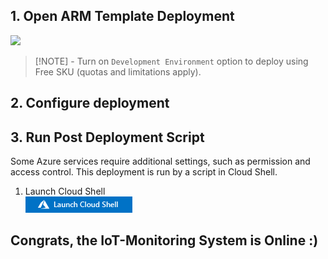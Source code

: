 ## 1. Open ARM Template Deployment

<a href="https://portal.azure.com/#create/Microsoft.Template/uri/https%3A%2F%2Fraw.githubusercontent.com%2FFabianKortum%2FMonitoringSystem%2Fmaster%2FDeploy%2Fazuredeploy.json?login=FabianKortum&tolen=GHSAT0AAAAAABT5EJPZKBQJLVBKQXF5GRMCYTGXHBA" target="_blank"><img src="deploy-to-azure.svg"/></a>

> [!NOTE] - Turn on `Development Environment` option to deploy using Free SKU (quotas and limitations apply).

## 2. Configure deployment

## 3. Run Post Deployment Script

Some Azure services require additional settings, such as permission and access control. This deployment is run by a script in Cloud Shell.

1. Launch Cloud Shell  
<a href="https://shell.azure.com" target="_blank"><img src="./media/launchcloudshell.png"/></a>

## Congrats, the IoT-Monitoring System is Online :)
